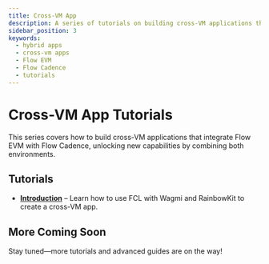 ```yaml
---
title: Cross-VM App
description: A series of tutorials on building cross-VM applications that integrate Flow EVM with Flow Cadence.
sidebar_position: 3
keywords:
  - hybrid apps
  - cross-vm apps
  - Flow EVM
  - Flow Cadence
  - tutorials
---
```


# Cross-VM App Tutorials

This series covers how to build cross-VM applications that integrate Flow EVM with Flow Cadence, unlocking new capabilities by combining both environments.

## Tutorials

- **[Introduction](./introduction.md)** – Learn how to use FCL with Wagmi and RainbowKit to create a cross-VM app.

## More Coming Soon

Stay tuned—more tutorials and advanced guides are on the way!
